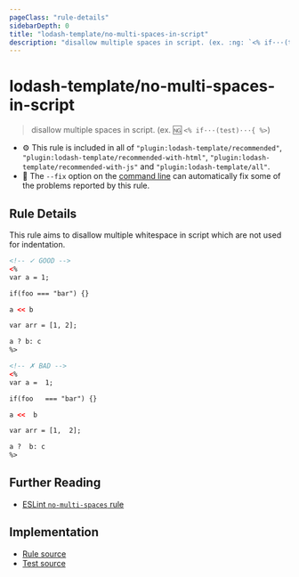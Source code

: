 ```yaml
---
pageClass: "rule-details"
sidebarDepth: 0
title: "lodash-template/no-multi-spaces-in-script"
description: "disallow multiple spaces in script. (ex. :ng: `<% if···(test)···{ %>`)"
---
```

# lodash-template/no-multi-spaces-in-script
> disallow multiple spaces in script. (ex. :ng: `<% if···(test)···{ %>`)

- :gear: This rule is included in all of `"plugin:lodash-template/recommended"`, `"plugin:lodash-template/recommended-with-html"`, `"plugin:lodash-template/recommended-with-js"` and `"plugin:lodash-template/all"`.
- :wrench: The `--fix` option on the [command line](https://eslint.org/docs/user-guide/command-line-interface#fixing-problems) can automatically fix some of the problems reported by this rule.

## Rule Details

This rule aims to disallow multiple whitespace in script which are not used for indentation.

<eslint-code-block fix :rules="{'lodash-template/no-multi-spaces-in-script': ['error']}">

```html
<!-- ✓ GOOD -->
<%
var a = 1;

if(foo === "bar") {}

a << b

var arr = [1, 2];

a ? b: c
%>

<!-- ✗ BAD -->
<%
var a =  1;

if(foo   === "bar") {}

a <<  b

var arr = [1,  2];

a ?  b: c
%>
```

</eslint-code-block>

## Further Reading

* [ESLint `no-multi-spaces` rule](https://eslint.org/docs/rules/no-multi-spaces)

## Implementation

- [Rule source](https://github.com/ota-meshi/eslint-plugin-lodash-template/blob/master/lib/rules/no-multi-spaces-in-script.js)
- [Test source](https://github.com/ota-meshi/eslint-plugin-lodash-template/blob/master/tests/lib/rules/no-multi-spaces-in-script.js)
